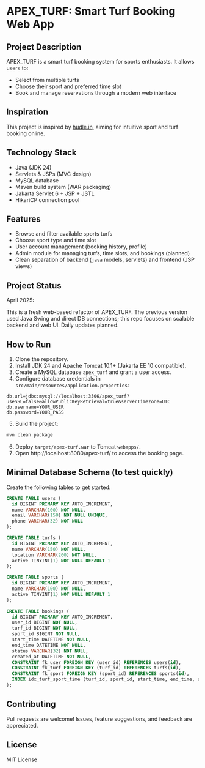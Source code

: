 # APEX_TURF: Smart Turf Booking Web App

## Project Description
APEX_TURF is a smart turf booking system for sports enthusiasts. It allows users to:

- Select from multiple turfs
- Choose their sport and preferred time slot
- Book and manage reservations through a modern web interface

## Inspiration
This project is inspired by [hudle.in](https://hudle.in), aiming for intuitive sport and turf booking online.

## Technology Stack
- Java (JDK 24)
- Servlets & JSPs (MVC design)
- MySQL database
- Maven build system (WAR packaging)
- Jakarta Servlet 6 + JSP + JSTL
- HikariCP connection pool

## Features
- Browse and filter available sports turfs
- Choose sport type and time slot
- User account management (booking history, profile)
- Admin module for managing turfs, time slots, and bookings (planned)
- Clean separation of backend (`java` models, servlets) and frontend (JSP views)

## Project Status
April 2025:

This is a fresh web-based refactor of APEX_TURF. The previous version used Java Swing and direct DB connections; this repo focuses on scalable backend and web UI. Daily updates planned.

## How to Run
1. Clone the repository.
2. Install JDK 24 and Apache Tomcat 10.1+ (Jakarta EE 10 compatible).
3. Create a MySQL database `apex_turf` and grant a user access.
4. Configure database credentials in `src/main/resources/application.properties`:

```properties
db.url=jdbc:mysql://localhost:3306/apex_turf?useSSL=false&allowPublicKeyRetrieval=true&serverTimezone=UTC
db.username=YOUR_USER
db.password=YOUR_PASS
```

5. Build the project:

```bash
mvn clean package
```

6. Deploy `target/apex-turf.war` to Tomcat `webapps/`.
7. Open http://localhost:8080/apex-turf/ to access the booking page.

## Minimal Database Schema (to test quickly)
Create the following tables to get started:

```sql
CREATE TABLE users (
  id BIGINT PRIMARY KEY AUTO_INCREMENT,
  name VARCHAR(100) NOT NULL,
  email VARCHAR(150) NOT NULL UNIQUE,
  phone VARCHAR(32) NOT NULL
);

CREATE TABLE turfs (
  id BIGINT PRIMARY KEY AUTO_INCREMENT,
  name VARCHAR(150) NOT NULL,
  location VARCHAR(200) NOT NULL,
  active TINYINT(1) NOT NULL DEFAULT 1
);

CREATE TABLE sports (
  id BIGINT PRIMARY KEY AUTO_INCREMENT,
  name VARCHAR(100) NOT NULL,
  active TINYINT(1) NOT NULL DEFAULT 1
);

CREATE TABLE bookings (
  id BIGINT PRIMARY KEY AUTO_INCREMENT,
  user_id BIGINT NOT NULL,
  turf_id BIGINT NOT NULL,
  sport_id BIGINT NOT NULL,
  start_time DATETIME NOT NULL,
  end_time DATETIME NOT NULL,
  status VARCHAR(32) NOT NULL,
  created_at DATETIME NOT NULL,
  CONSTRAINT fk_user FOREIGN KEY (user_id) REFERENCES users(id),
  CONSTRAINT fk_turf FOREIGN KEY (turf_id) REFERENCES turfs(id),
  CONSTRAINT fk_sport FOREIGN KEY (sport_id) REFERENCES sports(id),
  INDEX idx_turf_sport_time (turf_id, sport_id, start_time, end_time, status)
);
```

## Contributing
Pull requests are welcome! Issues, feature suggestions, and feedback are appreciated.

## License
MIT License

